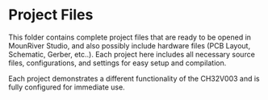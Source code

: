 # Project Files

This folder contains complete project files that are ready to be opened in MounRiver Studio, and also possibly include hardware files (PCB Layout, Schematic, Gerber, etc..). Each project here includes all necessary source files, configurations, and settings for easy setup and compilation.



Each project demonstrates a different functionality of the CH32V003 and is fully configured for immediate use.
